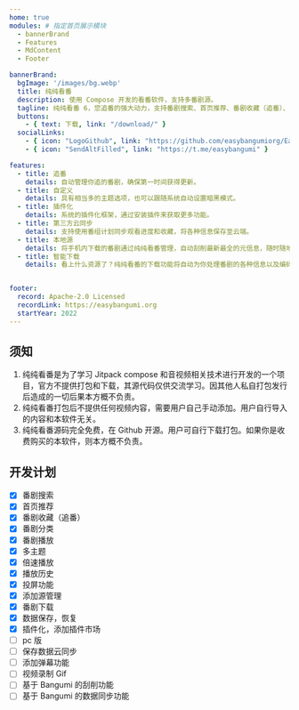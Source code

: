 ```yaml
---
home: true
modules: # 指定首页展示模块
  - bannerBrand
  - Features
  - MdContent
  - Footer

bannerBrand:
  bgImage: '/images/bg.webp'
  title: 纯纯看番
  description: 使用 Compose 开发的看番软件，支持多番剧源。
  tagline: 纯纯看番 6，您追番的强大动力，支持番剧搜索、首页推荐、番剧收藏（追番）、番剧分类、多主题、倍速播放、播放历史、投屏功能、番剧下载、弹幕、插件化、插件市场...
  buttons:
    - { text: 下载, link: "/download/" }
  socialLinks:
    - { icon: "LogoGithub", link: "https://github.com/easybangumiorg/EasyBangumi" }
    - { icon: "SendAltFilled", link: "https://t.me/easybangumi" }

features:
  - title: 追番
    details: 自动管理你追的番剧，确保第一时间获得更新。
  - title: 自定义
    details: 具有相当多的主题选项，也可以跟随系统自动设置暗黑模式。
  - title: 插件化
    details: 系统的插件化框架，通过安装插件来获取更多功能。
  - title: 第三方云同步
    details: 支持使用番组计划同步观看进度和收藏，将各种信息保存至云端。
  - title: 本地源
    details: 将手机内下载的番剧通过纯纯看番管理，自动刮削最新最全的元信息，随时随地观看！
  - title: 智能下载
    details: 看上什么资源了？纯纯看番的下载功能将自动为你处理番剧的各种信息以及编码。


footer:
  record: Apache-2.0 Licensed
  recordLink: https://easybangumi.org
  startYear: 2022
---
```


<build-state/>

## 须知

1. 纯纯看番是为了学习 Jitpack compose 和音视频相关技术进行开发的一个项目，官方不提供打包和下载，其源代码仅供交流学习。因其他人私自打包发行后造成的一切后果本方概不负责。
2. 纯纯看番打包后不提供任何视频内容，需要用户自己手动添加。用户自行导入的内容和本软件无关。
3. 纯纯看番源码完全免费，在 Github 开源。用户可自行下载打包。如果你是收费购买的本软件，则本方概不负责。

## 开发计划

- [x] 番剧搜索
- [x] 首页推荐
- [x] 番剧收藏（追番）
- [x] 番剧分类
- [x] 番剧播放
- [x] 多主题
- [x] 倍速播放
- [x] 播放历史
- [x] 投屏功能
- [x] 添加源管理
- [x] 番剧下载
- [x] 数据保存，恢复
- [x] 插件化，添加插件市场
- [ ] pc 版
- [ ] 保存数据云同步
- [ ] 添加弹幕功能
- [ ] 视频录制 Gif
- [ ] 基于 Bangumi 的刮削功能
- [ ] 基于 Bangumi 的数据同步功能
